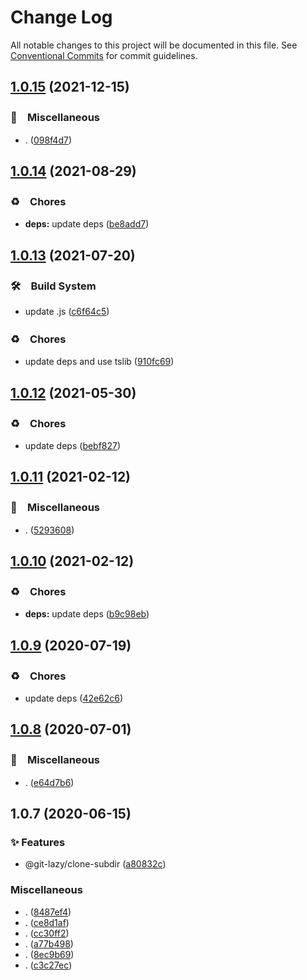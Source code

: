 # Change Log

All notable changes to this project will be documented in this file.
See [Conventional Commits](https://conventionalcommits.org) for commit guidelines.

## [1.0.15](https://github.com/bluelovers/ws-git-lazy/compare/@git-lazy/util-args@1.0.14...@git-lazy/util-args@1.0.15) (2021-12-15)


### 🔖　Miscellaneous

* . ([098f4d7](https://github.com/bluelovers/ws-git-lazy/commit/098f4d705517f0efeef7ef5e9a15c0a16038bb4b))





## [1.0.14](https://github.com/bluelovers/ws-git-lazy/compare/@git-lazy/util-args@1.0.13...@git-lazy/util-args@1.0.14) (2021-08-29)


### ♻️　Chores

* **deps:** update deps ([be8add7](https://github.com/bluelovers/ws-git-lazy/commit/be8add78b800730f5056f777b1a94dcf329801ea))





## [1.0.13](https://github.com/bluelovers/ws-git-lazy/compare/@git-lazy/util-args@1.0.12...@git-lazy/util-args@1.0.13) (2021-07-20)


### 🛠　Build System

* update .js ([c6f64c5](https://github.com/bluelovers/ws-git-lazy/commit/c6f64c52d8aafa63d2e4424bdc36192fe413733f))


### ♻️　Chores

* update deps and use tslib ([910fc69](https://github.com/bluelovers/ws-git-lazy/commit/910fc69537675a16bd0c27bf8d6878196eee51d6))





## [1.0.12](https://github.com/bluelovers/ws-git-lazy/compare/@git-lazy/util-args@1.0.11...@git-lazy/util-args@1.0.12) (2021-05-30)


### ♻️　Chores

* update deps ([bebf827](https://github.com/bluelovers/ws-git-lazy/commit/bebf827337a43b26600b329275000e43bc9707a7))





## [1.0.11](https://github.com/bluelovers/ws-git-lazy/compare/@git-lazy/util-args@1.0.10...@git-lazy/util-args@1.0.11) (2021-02-12)


### 🔖　Miscellaneous

* . ([5293608](https://github.com/bluelovers/ws-git-lazy/commit/529360849e1fb6e74278be035363614635572081))





## [1.0.10](https://github.com/bluelovers/ws-git-lazy/compare/@git-lazy/util-args@1.0.9...@git-lazy/util-args@1.0.10) (2021-02-12)


### ♻️　Chores

* **deps:** update deps ([b9c98eb](https://github.com/bluelovers/ws-git-lazy/commit/b9c98ebff556f7eb0e62dd8bb7889fd43e9698c4))





## [1.0.9](https://github.com/bluelovers/ws-git-lazy/compare/@git-lazy/util-args@1.0.8...@git-lazy/util-args@1.0.9) (2020-07-19)


### ♻️　Chores

* update deps ([42e62c6](https://github.com/bluelovers/ws-git-lazy/commit/42e62c6daeaeff1f24a20f54390d1318815cdc18))





## [1.0.8](https://github.com/bluelovers/ws-git-lazy/compare/@git-lazy/util-args@1.0.7...@git-lazy/util-args@1.0.8) (2020-07-01)


### 🔖　Miscellaneous

* . ([e64d7b6](https://github.com/bluelovers/ws-git-lazy/commit/e64d7b630e602b519955a36b77bdc0dd7de6d981))





## 1.0.7 (2020-06-15)


### ✨ Features

*  @git-lazy/clone-subdir ([a80832c](https://github.com/bluelovers/ws-git-lazy/commit/a80832c60115ebaacf21ed2f890c45888f0efadf))


### Miscellaneous

* . ([8487ef4](https://github.com/bluelovers/ws-git-lazy/commit/8487ef49cae3f85a0d9d56caa86037d7ae3f7469))
* . ([ce8d1af](https://github.com/bluelovers/ws-git-lazy/commit/ce8d1af7e69ec037824ec911a90f514cf7d36820))
* . ([cc30ff2](https://github.com/bluelovers/ws-git-lazy/commit/cc30ff290fb3a0e9b80e6f52f6e0b0cff52fede8))
* . ([a77b498](https://github.com/bluelovers/ws-git-lazy/commit/a77b4987519be4b0c82ae6249d50ad39a57fa151))
* . ([8ec9b69](https://github.com/bluelovers/ws-git-lazy/commit/8ec9b69921251b9c208e3bb9b992eb0539a9b2dd))
* . ([c3c27ec](https://github.com/bluelovers/ws-git-lazy/commit/c3c27ec2973b78f1d2241130736b9e6ff02a0fd4))
